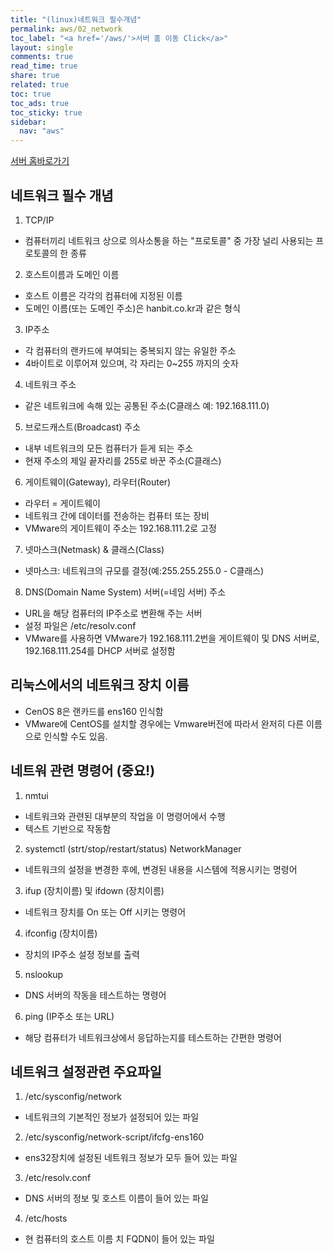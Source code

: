 ```yaml
---
title: "(linux)네트워크 필수개념"
permalink: aws/02_network
toc_label: "<a href='/aws/'>서버 홈 이동 Click</a>"
layout: single
comments: true
read_time: true
share: true
related: true
toc: true
toc_ads: true
toc_sticky: true
sidebar:
  nav: "aws"
---
```

[서버 홈바로가기](../aws)

## 네트워크 필수 개념
1. TCP/IP
- 컴퓨터끼리 네트워크 상으로 의사소통을 하는 "프로토콜" 중 가장 널리 사용되는 프로토콜의 한 종류
2. 호스트이름과 도메인 이름
- 호스트 이름은 각각의 컴퓨터에 지정된 이름
- 도메인 이름(또는 도메인 주소)은 hanbit.co.kr과 같은 형식
3. IP주소
- 각 컴퓨터의 랜카드에 부여되는 중복되지 않는 유일한 주소
- 4바이트로 이루어져 있으며, 각 자리는 0~255 까지의 숫자
4. 네트워크 주소
- 같은 네트워크에 속해 있는 공통된 주소(C클래스 예: 192.168.111.0)
5. 브로드캐스트(Broadcast) 주소
- 내부 네트워크의 모든 컴퓨터가 듣게 되는 주소
- 현재 주소의 제일 끝자리를 255로 바꾼 주소(C클래스)
6. 게이트웨이(Gateway), 라우터(Router)
- 라우터 = 게이트웨이
- 네트워크 간에 데이터를 전송하는 컴퓨터 또는 장비
- VMware의 게이트웨이 주소는 192.168.111.2로 고정
7. 넷마스크(Netmask) & 클래스(Class)
- 넷마스크: 네트워크의 규모를 결정(예:255.255.255.0 - C클래스)
8. DNS(Domain Name System) 서버(=네임 서버) 주소
- URL을 해당 컴퓨터의 IP주소로 변환해 주는 서버
- 설정 파일은 /etc/resolv.conf
- VMware를 사용하면 VMware가 192.168.111.2번을 게이트웨이 및 DNS 서버로, 192.168.111.254를 DHCP 서버로 설정함

## 리눅스에서의 네트워크 장치 이름
- CenOS 8은 랜카드를 ens160 인식함
- VMware에 CentOS를 설치할 경우에는 Vmware버전에 따라서 완저히 다른 이름으로 인식할 수도 있음.

## 네트워 관련 명령어 (중요!)
1. nmtui
- 네트워크와 관련된 대부분의 작업을 이 명령어에서 수행
- 텍스트 기반으로 작동함
2. systemctl (strt/stop/restart/status) NetworkManager
- 네트워크의 설정을 변경한 후에, 변경된 내용을 시스템에 적용시키는 명령어
3. ifup (장치이름) 및 ifdown (장치이름)
- 네트워크 장치를 On 또는 Off 시키는 명령어
4. ifconfig (장치이름)
- 장치의 IP주소 설정 정보를 출력
5. nslookup
- DNS 서버의 작동을 테스트하는 명령어
6. ping (IP주소 또는 URL)
- 해당 컴퓨터가 네트워크상에서 응답하는지를 테스트하는 간편한 명령어


## 네트워크 설정관련 주요파일
1. /etc/sysconfig/network
- 네트워크의 기본적인 정보가 설정되어 있는 파일
2. /etc/sysconfig/network-script/ifcfg-ens160
- ens32장치에 설정된 네트워크 정보가 모두 들어 있는 파일
3. /etc/resolv.conf
- DNS 서버의 정보 및 호스트 이름이 들어 있는 파일
4. /etc/hosts
- 현 컴퓨터의 호스트 이름 치 FQDN이 들어 있는 파일
 